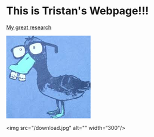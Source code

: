 # This is Tristan's Webpage!!!

[My great research](https://google.com)

![Alyssa](/download.jpg)

<img src="/download.jpg" alt="" width=“300"/>
